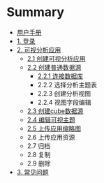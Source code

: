 # Summary

* [用户手册](README.md)
* [1. 登录](chapter1.md)
* [2. 可视分析应用](可视分析应用.md)
    * [2.1 创建可视分析应用](创建可视分析应用.md)
    * [2.2 创建普通数据源](22-创建普通数据源.md)
        * [2.2.1 连接数据库](221-连接数据库.md)
        * 2.2.2 选择分析主题表
        * 2.2.3 创建分析视图
        * 2.2.4 视图字段编辑
    * [2.3 创建cube数据源](23-创建cube数据源.md)
    * [2.4 编辑可视主题](24-创建可视主题.md)
    * [2.5 上传应用缩略图](25-上传应用缩略图.md)
    * 2.6 上传应用资源
    * 2.7 归档
    * 2.8 复制
    * 2.9 删除
* [3. 常见问题](常见问题.md)


